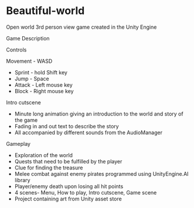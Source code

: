 # Beautiful-world
Open world 3rd person view game created in the Unity Engine


Game Description


Controls

Movement - WASD
- Sprint - hold Shift key
- Jump - Space
- Attack - Left mouse key
- Block - Right mouse key



Intro cutscene

- Minute long animation giving an introduction to the world and story of the game
- Fading in and out text to describe the story
- All accompanied by different sounds from the AudioManager



Gameplay

- Exploration of the world
- Quests that need to be fulfilled by the player
- Clue for finding the treasure
- Melee combat against enemy pirates programmed using UnityEngine.AI library
- Player/enemy death upon losing all hit points
- 4 scenes- Menu, How to play, Intro cutscene, Game scene
- Project containing art from Unity asset store

